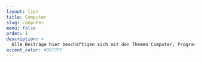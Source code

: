 ```yaml
---
layout: list
title: Computer
slug: computer
menu: false
order: 1
description: >
  Alle Beiträge hier beschäftigen sich mit den Themen Computer, Programmierung aber auch mit Software, z.B. Notationssoftware.
accent_color: #0077FF
---
```

